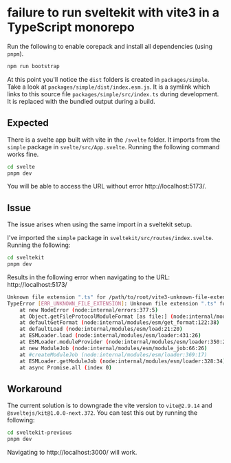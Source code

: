 # failure to run sveltekit with vite3 in a TypeScript monorepo

Run the following to enable corepack and install all dependencies (using `pnpm`).

```bash
npm run bootstrap
```

At this point you'll notice the `dist` folders is created in `packages/simple`. Take a look at `packages/simple/dist/index.esm.js`. It is a symlink which links to this source file `packages/simple/src/index.ts` during development. It is replaced with the bundled output during a build.

## Expected

There is a svelte app built with vite in the `/svelte` folder. It imports from the `simple` package in `svelte/src/App.svelte`. Running the following command works fine.

```bash
cd svelte
pnpm dev
```

You will be able to access the URL without error http://localhost:5173/.

## Issue

The issue arises when using the same import in a sveltekit setup.

I've imported the `simple` package in `sveltekit/src/routes/index.svelte`. Running the following:

```bash
cd sveltekit
pnpm dev
```

Results in the following error when navigating to the URL: http://localhost:5173/

```bash
Unknown file extension ".ts" for /path/to/root/vite3-unknown-file-extension/packages/simple/src/index.ts
TypeError [ERR_UNKNOWN_FILE_EXTENSION]: Unknown file extension ".ts" for /path/to/root/vite3-unknown-file-extension/packages/simple/src/index.ts
    at new NodeError (node:internal/errors:377:5)
    at Object.getFileProtocolModuleFormat [as file:] (node:internal/modules/esm/get_format:80:11)
    at defaultGetFormat (node:internal/modules/esm/get_format:122:38)
    at defaultLoad (node:internal/modules/esm/load:21:20)
    at ESMLoader.load (node:internal/modules/esm/loader:431:26)
    at ESMLoader.moduleProvider (node:internal/modules/esm/loader:350:22)
    at new ModuleJob (node:internal/modules/esm/module_job:66:26)
    at #createModuleJob (node:internal/modules/esm/loader:369:17)
    at ESMLoader.getModuleJob (node:internal/modules/esm/loader:328:34)
    at async Promise.all (index 0)
```

## Workaround

The current solution is to downgrade the vite version to `vite@2.9.14` and `@sveltejs/kit@1.0.0-next.372`. You can test this out by running the following:

```bash
cd sveltekit-previous
pnpm dev
```

Navigating to http://localhost:3000/ will work.
